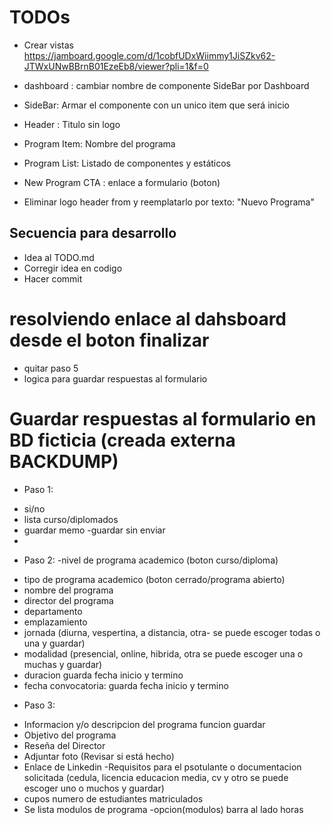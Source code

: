# TODOs

- Crear vistas
  https://jamboard.google.com/d/1cobfUDxWiimmy1JiSZkv62-JTWxUNwBBrnB01EzeEb8/viewer?pli=1&f=0

- dashboard : cambiar nombre de componente SideBar por Dashboard
- SideBar: Armar el componente con un unico item que será inicio
- Header : Titulo sin logo
- Program Item: Nombre del programa
- Program List: Listado de componentes y estáticos
- New Program CTA : enlace a formulario (boton)

* Eliminar logo header from y reemplatarlo por texto: "Nuevo Programa"

## Secuencia para desarrollo

- Idea al TODO.md
- Corregir idea en codigo
- Hacer commit

# resolviendo enlace al dahsboard desde el boton finalizar

- quitar paso 5
- logica para guardar respuestas al formulario

# Guardar respuestas al formulario en BD ficticia (creada externa BACKDUMP)

- Paso 1:

* si/no
* lista curso/diplomados
* guardar memo
  -guardar sin enviar
*

- Paso 2:
  -nivel de programa academico (boton curso/diploma)

* tipo de programa academico (boton cerrado/programa abierto)
* nombre del programa
* director del programa
* departamento
* emplazamiento
* jornada (diurna, vespertina, a distancia, otra- se puede escoger todas o una y guardar)
* modalidad (presencial, online, hibrida, otra se puede escoger una o muchas y guardar)
* duracion guarda fecha inicio y termino
* fecha convocatoria: guarda fecha inicio y termino

- Paso 3:

* Informacion y/o descripcion del programa funcion guardar
* Objetivo del programa
* Reseña del Director
* Adjuntar foto (Revisar si está hecho)
* Enlace de Linkedin
  -Requisitos para el psotulante o documentacion solicitada (cedula, licencia educacion media, cv y otro se puede escoger uno o muchos y guardar)
* cupos
  numero de estudiantes matriculados
* Se lista modulos de programa
  -opcion(modulos) barra al lado horas
